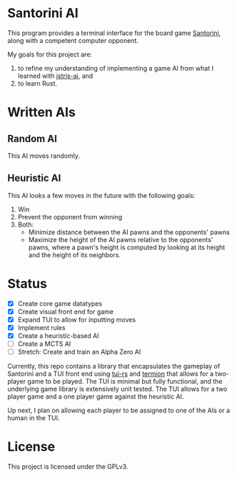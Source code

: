 # Santorini AI

This program provides a terminal interface for the board game [Santorini](https://boardgamegeek.com/boardgame/194655/santorini), along with a competent computer opponent.

My goals for this project are:
1. to refine my understanding of implementing a game AI from what I learned with [jstris-ai](https://github.com/jbrot/jstris-ai), and
2. to learn Rust.

# Written AIs

## Random AI

This AI moves randomly.

## Heuristic AI

This AI looks a few moves in the future with the following goals:
1. Win
2. Prevent the opponent from winning
3. Both:
   - Minimize distance between the AI pawns and the opponents' pawns
   - Maximize the height of the AI pawns relative to the opponents' pawns, where a pawn's height is computed by looking at its height and the height of its neighbors.

# Status

- [x] Create core game datatypes
- [x] Create visual front end for game
- [x] Expand TUI to allow for inputting moves
- [x] Implement rules
- [x] Create a heuristic-based AI
- [ ] Create a MCTS AI
- [ ] Stretch: Create and train an Alpha Zero AI

Currently, this repo contains a library that encapsulates the gameplay of Santorini and a TUI front end using [tui-rs](https://github.com/fdehau/tui-rs) and [termion](https://github.com/redox-os/termion) that allows for a two-player game to be played.
The TUI is minimal but fully functional, and the underlying game library is extensively unit tested.
The TUI allows for a two player game and a one player game against the heuristic AI.

Up next, I plan on allowing each player to be assigned to one of the AIs or a human in the TUI.

# License

This project is licensed under the GPLv3.
